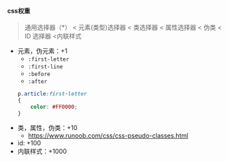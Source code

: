 #### css权重
> 通用选择器（*） < 元素(类型)选择器 < 类选择器 < 属性选择器 < 伪类 < ID 选择器 <内联样式
* 元素，伪元素：+1
    * `:first-letter`
    * `:first-line`
    * `:before`
    * `:after`
    ```css
    p.article:first-letter
    {
        color: #FF0000;
    }
    ```
* 类，属性，伪类：+10
    * https://www.runoob.com/css/css-pseudo-classes.html
* id: +100
* 内联样式：+1000
